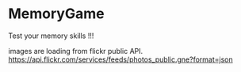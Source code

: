 # MemoryGame
Test your memory skills !!!

images are loading from flickr public API.
https://api.flickr.com/services/feeds/photos_public.gne?format=json
